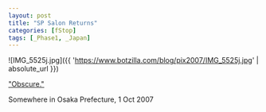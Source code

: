 ```yaml
---
layout: post
title: "SP Salon Returns"
categories: [fStop]
tags: [_Phase1, _Japan]
---
```



![IMG_5525j.jpg]({{ 'https://www.botzilla.com/blog/pix2007/IMG_5525j.jpg' | absolute_url }})


<a href="http://johnbrownlow.com/streetphoto/viewtopic.php?t=2635">"Obscure."</a>

Somewhere in Osaka Prefecture, 1 Oct 2007


